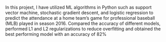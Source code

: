 In this projext, I have utilized ML algorithms in Python such as support vector machine, stochastic gradient descent,
and logistic regression to predict the attendance at a home team’s game for professional baseball (MLB) played in season 2016.
Compared the accuracy of different models, performed L1 and L2 regularizations to reduce overfitting and obtained the best performing
model with an accuracy of 82%
